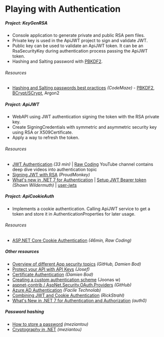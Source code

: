 # Playing with Authentication

##### Project: KeyGenRSA

- Console application to generate private and public RSA pem files.
- Private key is used in the ApiJWT project to sign and validate JWT.
- Public key can be used to validate an ApiJWT token. It can be an RsaSecurityKey during authentication process passing the ApiJWT token.
- Hashing and Salting password with [PBKDF2](KeyGenRSA/Hashing_PBKDF2.cs).
###### Resources
- [Hashing and Salting passwords best practices](https://code-maze.com/csharp-hashing-salting-passwords-best-practices/) *(CodeMaze)* - [PBKDF2](KeyGenRSA/Hashing_PBKDF2.cs), [BCrypt/SCrypt](https://github.com/BcryptNet/bcrypt.net), Argon2

##### Project: ApiJWT

- WebAPI using JWT authentication signing the token with the RSA private key.
- Create SigningCredentials with symmetric and asymmetric security key using RSA or X509Certificate.
- Apply a way to refresh the token.

###### Resources
- [JWT Authentication](https://youtu.be/8FvN5bhVYxY) *(33 min)* | [Raw Coding](https://www.youtube.com/@RawCoding/videos) YouTube channel contains deep dive videos into authentication topic
- [Signing JWT with RSA](https://vmsdurano.com/-net-core-3-1-signing-jwt-with-rsa/) *(ProudMonkey)*
- [What's new in .NET 7 for Authentication](https://auth0.com/blog/whats-new-in-dotnet-7-for-authentication-and-authorization/) | [Setup JWT Bearer token](https://wildermuth.com/2022/12/07/changes-in-jwt-bearer-tokens-in-dotnet-7/) *(Shawn Wildermuth)* | [user-jwts](https://learn.microsoft.com/en-us/aspnet/core/security/authentication/jwt-authn)

##### Project: ApiCookieAuth

- Implements a cookie authentication. Calling ApiJWT service to get a token and store it in AuthenticationProperties for later usage.
###### Resources
- [ASP.NET Core Cookie Authentication](https://youtu.be/hw2B6SZj8y8) *(46min, Raw Coding)*

##### Other resources

- [Overview of different App security topics](https://github.com/damienbod/aspnetcore-standup-authn-authz) *(GitHub, Damien Bod)*
- [Protect your API with API Keys](https://josefottosson.se/asp-net-core-protect-your-api-with-api-keys/) *(Josef)*
- [Certificate Authentication](https://damienbod.com/2019/06/13/certificate-authentication-in-asp-net-core-3-0/) *(Damien Bod)*
- [Creating a custom authentication scheme](https://joonasw.net/view/creating-auth-scheme-in-aspnet-core-2/) (Joonas w)
- [aspnet-contrib / AspNet.Security.OAuth.Providers](https://github.com/aspnet-contrib/AspNet.Security.OAuth.Providers) *(GitHub)*
- [Azure AD Authentication](https://www.faciletechnolab.com/blog/2021/4/13/how-to-implement-azure-ad-authentication-in-aspnet-core-50-web-application) *(Facile Technolab)*
- [Combining JWT and Cookie Authentication](https://weblog.west-wind.com/posts/2022/Mar/29/Combining-Bearer-Token-and-Cookie-Auth-in-ASPNET) *(RickStrahl)*
- [What's New in .NET 7 for Authentication and Authorization](https://auth0.com/blog/whats-new-in-dotnet-7-for-authentication-and-authorization) *(auth0)*

##### Password hashing
- [How to store a password](https://www.meziantou.net/how-to-store-a-password-in-a-web-application.htm) *(meziantou)*
- [Cryptography in .NET](https://www.meziantou.net/cryptography-in-dotnet.htm) *(meziantou)*